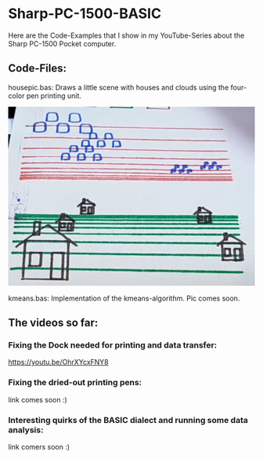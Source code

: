 # Sharp-PC-1500-BASIC

Here are the Code-Examples that I show in my YouTube-Series about the Sharp PC-1500 Pocket computer. 

## Code-Files:

housepic.bas: Draws a little scene with houses and clouds using the four-color pen printing unit.

![house pic](https://github.com/joekutz/Sharp-PC-1500-BASIC/blob/main/house_pic.png)

kmeans.bas: Implementation of the kmeans-algorithm. Pic comes soon.

## The videos so far:

### Fixing the Dock needed for printing and data transfer:

https://youtu.be/OhrXYcxFNY8

### Fixing the dried-out printing pens:

link comes soon :)

### Interesting quirks of the BASIC dialect and running some data analysis:

link comers soon :)
